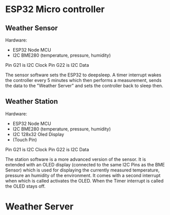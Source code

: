 # ESP32 Micro controller
## Weather Sensor
Hardware:
- ESP32 Node MCU
- I2C BME280 (temperature, pressure, humidity)

Pin G21 is I2C Clock
Pin G22 is I2C Data

The sensor software sets the ESP32 to deepsleep. A timer interrupt wakes the controller every 5 minutes which then performs a measurement, sends the data to the "Weather Server" and sets the controller back to sleep then.



## Weather Station
Hardware:
- ESP32 Node MCU
- I2C BME280 (temperature, pressure, humidity)
- I2C 128x32 Oled Display
- (Touch Pin)

Pin G21 is I2C Clock
Pin G22 is I2C Data

The station software is a more advanced version of the sensor. It is extended with an OLED display (connected to the same I2C Pins as the BME Sensor) which is used for displaying the currently measured temperature, pressure an humidity of the environment.
It comes with a second interrupt when which is called activates the OLED.
When the Timer interrupt is called the OLED stays off.

# Weather Server

